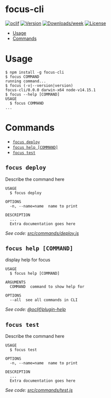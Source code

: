 focus-cli
=========



[![oclif](https://img.shields.io/badge/cli-oclif-brightgreen.svg)](https://oclif.io)
[![Version](https://img.shields.io/npm/v/focus-cli.svg)](https://npmjs.org/package/focus-cli)
[![Downloads/week](https://img.shields.io/npm/dw/focus-cli.svg)](https://npmjs.org/package/focus-cli)
[![License](https://img.shields.io/npm/l/focus-cli.svg)](https://github.com/dodgeblaster/focus-cli/blob/master/package.json)

<!-- toc -->
* [Usage](#usage)
* [Commands](#commands)
<!-- tocstop -->
# Usage
<!-- usage -->
```sh-session
$ npm install -g focus-cli
$ focus COMMAND
running command...
$ focus (-v|--version|version)
focus-cli/0.0.0 darwin-x64 node-v14.15.1
$ focus --help [COMMAND]
USAGE
  $ focus COMMAND
...
```
<!-- usagestop -->
# Commands
<!-- commands -->
* [`focus deploy`](#focus-deploy)
* [`focus help [COMMAND]`](#focus-help-command)
* [`focus test`](#focus-test)

## `focus deploy`

Describe the command here

```
USAGE
  $ focus deploy

OPTIONS
  -n, --name=name  name to print

DESCRIPTION
  ...
  Extra documentation goes here
```

_See code: [src/commands/deploy.js](https://github.com/dodgeblaster/focus-cli/blob/v0.0.0/src/commands/deploy.js)_

## `focus help [COMMAND]`

display help for focus

```
USAGE
  $ focus help [COMMAND]

ARGUMENTS
  COMMAND  command to show help for

OPTIONS
  --all  see all commands in CLI
```

_See code: [@oclif/plugin-help](https://github.com/oclif/plugin-help/blob/v3.2.3/src/commands/help.ts)_

## `focus test`

Describe the command here

```
USAGE
  $ focus test

OPTIONS
  -n, --name=name  name to print

DESCRIPTION
  ...
  Extra documentation goes here
```

_See code: [src/commands/test.js](https://github.com/dodgeblaster/focus-cli/blob/v0.0.0/src/commands/test.js)_
<!-- commandsstop -->
